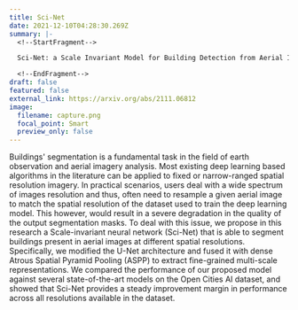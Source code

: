 ```yaml
---
title: Sci-Net
date: 2021-12-10T04:28:30.269Z
summary: |-
  <!--StartFragment-->

  Sci-Net: a Scale Invariant Model for Building Detection from Aerial Images

  <!--EndFragment-->
draft: false
featured: false
external_link: https://arxiv.org/abs/2111.06812
image:
  filename: capture.png
  focal_point: Smart
  preview_only: false
---
```

<!--StartFragment-->

Buildings' segmentation is a fundamental task in the field of earth observation and aerial imagery analysis. Most existing deep learning based algorithms in the literature can be applied to fixed or narrow-ranged spatial resolution imagery. In practical scenarios, users deal with a wide spectrum of images resolution and thus, often need to resample a given aerial image to match the spatial resolution of the dataset used to train the deep learning model. This however, would result in a severe degradation in the quality of the output segmentation masks. To deal with this issue, we propose in this research a Scale-invariant neural network (Sci-Net) that is able to segment buildings present in aerial images at different spatial resolutions. Specifically, we modified the U-Net architecture and fused it with dense Atrous Spatial Pyramid Pooling (ASPP) to extract fine-grained multi-scale representations. We compared the performance of our proposed model against several state-of-the-art models on the Open Cities AI dataset, and showed that Sci-Net provides a steady improvement margin in performance across all resolutions available in the dataset.

<!--EndFragment-->